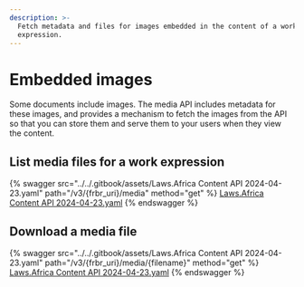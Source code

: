 ```yaml
---
description: >-
  Fetch metadata and files for images embedded in the content of a work
  expression.
---
```


# Embedded images

Some documents include images. The media API includes metadata for these images, and provides a mechanism to fetch the images from the API so that you can store them and serve them to your users when they view the content.

## List media files for a work expression

{% swagger src="../../.gitbook/assets/Laws.Africa Content API 2024-04-23.yaml" path="/v3/{frbr_uri}/media" method="get" %}
[Laws.Africa Content API 2024-04-23.yaml](<../../.gitbook/assets/Laws.Africa Content API 2024-04-23.yaml>)
{% endswagger %}

## Download a media file

{% swagger src="../../.gitbook/assets/Laws.Africa Content API 2024-04-23.yaml" path="/v3/{frbr_uri}/media/{filename}" method="get" %}
[Laws.Africa Content API 2024-04-23.yaml](<../../.gitbook/assets/Laws.Africa Content API 2024-04-23.yaml>)
{% endswagger %}
